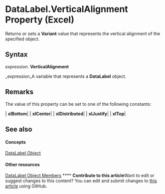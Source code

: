 
# DataLabel.VerticalAlignment Property (Excel)

Returns or sets a  **Variant** value that represents the vertical alignment of the specified object.


## Syntax

 _expression_. **VerticalAlignment**

 _expression_A variable that represents a  **DataLabel** object.


## Remarks

The value of this property can be set to one of the following constants:



| **xlBottom**|
| **xlCenter**|
| **xlDistributed**|
| **xlJustify**|
| **xlTop**|

## See also


#### Concepts


 [DataLabel Object](bb342572-8761-b326-548a-98455172f9a8.md)
#### Other resources


 [DataLabel Object Members](176c4f7f-c6ef-c8cb-3983-6dd39435f793.md)
****   **Contribute to this article**Want to edit or suggest changes to this content? You can edit and submit changes to  [this article](https://github.com/jhershey00/VBA_Excel_Test/OpenXMLCon/articles/ba16b09a-368e-c561-e51e-da7492770972.md) using GitHub.

